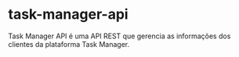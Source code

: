 # task-manager-api
Task Manager API é uma API REST que gerencia as informações dos clientes da plataforma Task Manager. 
